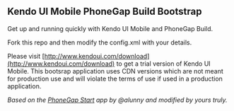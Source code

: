Kendo UI Mobile PhoneGap Build Bootstrap
---

Get up and running quickly with Kendo UI Mobile and PhoneGap Build.

Fork this repo and then modify the config.xml with your details.

Please visit [http://www.kendoui.com/download](http://www.kendoui.com/download) to get a trial version of Kendo UI Mobile. This bootsrap application uses CDN versions which are not meant for production use and will violate the terms of use if used in a production application.

_Based on the [PhoneGap Start](https://github.com/phonegap/phonegap-start) app by @alunny and modified by yours truly._
